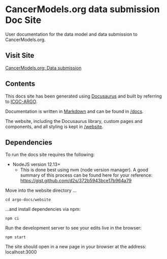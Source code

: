 # CancerModels.org data submission Doc Site

User documentation for the data model and data submission to CancerModels.org.

## Visit Site

[CancerModels.org: Data submission](https://www.cancermodels.org/submit)

## Contents

This docs site has been generated using [Docusaurus](https://docusaurus.io/) and built by referring to [ICGC-ARGO](https://github.com/icgc-argo/argo-docs).

Documentation is written in [Markdown](https://github.com/adam-p/markdown-here/wiki/Markdown-Cheatsheet) and can be found in [/docs](docs).

The website, including the Docusaurus library, custom pages and components, and all styling is kept in [/website](website).

## Dependencies

To run the docs site requires the following:

- NodeJS version 12.13+
  - This is done best using nvm (node version manager). A good summary of this process can be found here for your reference: https://gist.github.com/d2s/372b5943bce17b964a79


Move into the website directory ...

`cd argo-docs/website`

...and install dependencies via npm:

`npm ci`

Run the development server to see your edits live in the browser:

`npm start`

The site should open in a new page in your browser at the address: localhost:3000
